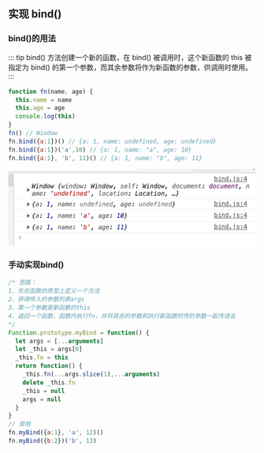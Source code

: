 ## 实现 bind()

### bind()的用法
::: tip
bind() 方法创建一个新的函数，在 bind() 被调用时，这个新函数的 this 被指定为 bind() 的第一个参数，而其余参数将作为新函数的参数，供调用时使用。
:::
```js
function fn(name, age) {
  this.name = name
  this.age = age
  console.log(this)
}
fn() // Window
fn.bind({a:1})() // {a: 1, name: undefined, age: undefined}
fn.bind({a:1})('a',10) // {a: 1, name: "a", age: 10}
fn.bind({a:1}, 'b', 11)() // {a: 1, name: "b", age: 11}
```
![bind函数](/images/bind-1.png)

### 手动实现bind()

```js
/* 思路：
1、先在函数的原型上定义一个方法
2、获得传入的参数列表args
3、第一个参数是新函数的this
4、返回一个函数，函数内执行fn，并将其余的参数和执行新函数时传的参数一起传进去
*/
Function.prototype.myBind = function() {
  let args = [...arguments]
  let _this = args[0]
  _this.fn = this
  return function() {
    _this.fn(...args.slice(1),...arguments)
    delete _this.fn
    _this = null
    args = null
  }
}
// 使用
fn.myBind({a:1}, 'a', 12)()
fn.myBind({b:2})('b', 13)
```

